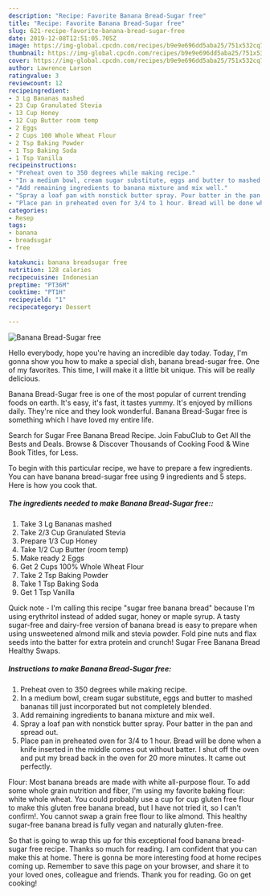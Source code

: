 ```yaml
---
description: "Recipe: Favorite Banana Bread-Sugar free"
title: "Recipe: Favorite Banana Bread-Sugar free"
slug: 621-recipe-favorite-banana-bread-sugar-free
date: 2019-12-08T12:51:05.705Z
image: https://img-global.cpcdn.com/recipes/b9e9e696dd5aba25/751x532cq70/banana-bread-sugar-free-recipe-main-photo.jpg
thumbnail: https://img-global.cpcdn.com/recipes/b9e9e696dd5aba25/751x532cq70/banana-bread-sugar-free-recipe-main-photo.jpg
cover: https://img-global.cpcdn.com/recipes/b9e9e696dd5aba25/751x532cq70/banana-bread-sugar-free-recipe-main-photo.jpg
author: Lawrence Larson
ratingvalue: 3
reviewcount: 12
recipeingredient:
- 3 Lg Bananas mashed
- 23 Cup Granulated Stevia
- 13 Cup Honey
- 12 Cup Butter room temp
- 2 Eggs
- 2 Cups 100 Whole Wheat Flour
- 2 Tsp Baking Powder
- 1 Tsp Baking Soda
- 1 Tsp Vanilla
recipeinstructions:
- "Preheat oven to 350 degrees while making recipe."
- "In a medium bowl, cream sugar substitute, eggs and butter to mashed bananas till just incorporated but not completely blended."
- "Add remaining ingredients to banana mixture and mix well."
- "Spray a loaf pan with nonstick butter spray. Pour batter in the pan and spread out."
- "Place pan in preheated oven for 3/4 to 1 hour. Bread will be done when a knife inserted in the middle comes out without batter. I shut off the oven and put my bread back in the oven for 20 more minutes. It came out perfectly."
categories:
- Resep
tags:
- banana
- breadsugar
- free

katakunci: banana breadsugar free
nutrition: 128 calories
recipecuisine: Indonesian
preptime: "PT36M"
cooktime: "PT1H"
recipeyield: "1"
recipecategory: Dessert

---
```



![Banana Bread-Sugar free](https://img-global.cpcdn.com/recipes/b9e9e696dd5aba25/751x532cq70/banana-bread-sugar-free-recipe-main-photo.jpg)

Hello everybody, hope you're having an incredible day today. Today, I'm gonna show you how to make a special dish, banana bread-sugar free. One of my favorites. This time, I will make it a little bit unique. This will be really delicious.

Banana Bread-Sugar free is one of the most popular of current trending foods on earth. It's easy, it's fast, it tastes yummy. It's enjoyed by millions daily. They're nice and they look wonderful. Banana Bread-Sugar free is something which I have loved my entire life.

Search for Sugar Free Banana Bread Recipe. Join FabuClub to Get All the Bests and Deals. Browse &amp; Discover Thousands of Cooking Food &amp; Wine Book Titles, for Less.


To begin with this particular recipe, we have to prepare a few ingredients. You can have banana bread-sugar free using 9 ingredients and 5 steps. Here is how you cook that.

##### The ingredients needed to make Banana Bread-Sugar free::

1. Take 3 Lg Bananas mashed
1. Take 2/3 Cup Granulated Stevia
1. Prepare 1/3 Cup Honey
1. Take 1/2 Cup Butter (room temp)
1. Make ready 2 Eggs
1. Get 2 Cups 100% Whole Wheat Flour
1. Take 2 Tsp Baking Powder
1. Take 1 Tsp Baking Soda
1. Get 1 Tsp Vanilla


Quick note - I&#39;m calling this recipe &#34;sugar free banana bread&#34; because I&#39;m using erythritol instead of added sugar, honey or maple syrup. A tasty sugar-free and dairy-free version of banana bread is easy to prepare when using unsweetened almond milk and stevia powder. Fold pine nuts and flax seeds into the batter for extra protein and crunch! Sugar Free Banana Bread Healthy Swaps. 

##### Instructions to make Banana Bread-Sugar free:

1. Preheat oven to 350 degrees while making recipe.
1. In a medium bowl, cream sugar substitute, eggs and butter to mashed bananas till just incorporated but not completely blended.
1. Add remaining ingredients to banana mixture and mix well.
1. Spray a loaf pan with nonstick butter spray. Pour batter in the pan and spread out.
1. Place pan in preheated oven for 3/4 to 1 hour. Bread will be done when a knife inserted in the middle comes out without batter. I shut off the oven and put my bread back in the oven for 20 more minutes. It came out perfectly.


Flour: Most banana breads are made with white all-purpose flour. To add some whole grain nutrition and fiber, I&#39;m using my favorite baking flour: white whole wheat. You could probably use a cup for cup gluten free flour to make this gluten free banana bread, but I have not tried it, so I can&#39;t confirm!. You cannot swap a grain free flour to like almond. This healthy sugar-free banana bread is fully vegan and naturally gluten-free. 

So that is going to wrap this up for this exceptional food banana bread-sugar free recipe. Thanks so much for reading. I am confident that you can make this at home. There is gonna be more interesting food at home recipes coming up. Remember to save this page on your browser, and share it to your loved ones, colleague and friends. Thank you for reading. Go on get cooking!
